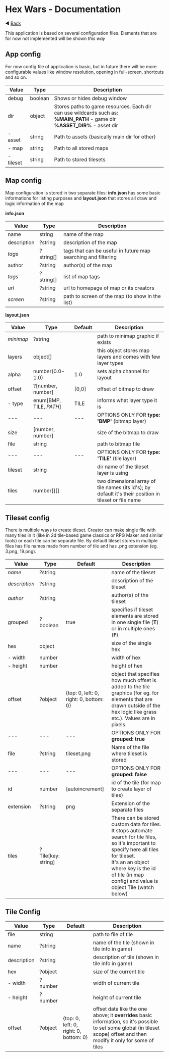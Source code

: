 # Hex Wars - Documentation

:arrow_backward: [Back](index.md)

This application is based on several configuration files. Elements that are for now not implemented will be shown _this way_

## App config

For now config file of application is basic, but in future there will be more configurable values like window resolution, opening in full-screen, shortcuts and so on.

| Value     | Type    | Description                                                                                                                         |
| --------- | ------- | ----------------------------------------------------------------------------------------------------------------------------------- |
| debug     | boolean | Shows or hides debug window                                                                                                         |
| dir       | object  | Stores paths to game resources. Each dir can use wildcards such as:<br />**%MAIN_PATH** - game dir<br />**%ASSET_DIR%** - asset dir |
| - asset   | string  | Path to assets (basically main dir for other)                                                                                       |
| - map     | string  | Path to all stored maps                                                                                                             |
| - tileset | string  | Path to stored tilesets                                                                                                             |

## Map config

Map configuration is stored in two separate files: **info.json** has some basic informations for listing purposes and **layout.json** that stores all draw and logic information of the map

**info.json**

| Value       | Type      | Description                                                   |
| ----------- | --------- | ------------------------------------------------------------- |
| name        | string    | name of the map                                               |
| description | ?string   | description of the map                                        |
| _tags_      | ?string[] | tags that can be useful in future map searching and filtering |
| author      | ?string   | author(s) of the map                                          |
| _tags_      | ?string[] | list of map tags                                              |
| _url_       | ?string   | url to homepage of map or its creators                        |
| _screen_    | ?string   | path to screen of the map (to show in the list)               |

**layout.json**

| Value     | Type                    | Default | Description                                                                                            |
| --------- | ----------------------- | ------- | ------------------------------------------------------------------------------------------------------ |
| _minimap_ | ?string                 |         | path to minimap graphic if exists                                                                      |
| layers    | object[]                |         | this object stores map layers and comes with few layer types                                           |
| alpha     | number(0.0-1.0)         | 1.0     | sets alpha channel for layout                                                                          |
| offset    | ?[number, number]       | [0,0]   | offset of bitmap to draw                                                                               |
| - type    | enum[BMP, TILE, *PATH*] | TILE    | informs what layer type it is                                                                          |
| ---       | ---                     | ---     | OPTIONS ONLY FOR **type: 'BMP'** (bitmap layer)                                                        |
| size      | [number, number]        |         | size of the bitmap to draw                                                                             |
| file      | string                  |         | path to bitmap file                                                                                    |
| ---       | ---                     | ---     | OPTIONS ONLY FOR **type: 'TILE'** (tile layer)                                                         |
| tileset   | string                  |         | dir name of the tileset layer is using                                                                 |
| tiles     | number\[]\[]            |         | two dimensional array of tile names (its id's); by default it's their position in tileset or file name |

## Tileset config

There is multiple ways to create tileset. Creator can make single file with many tiles in it (like in 2d tile-based game classics or RPG Maker and similar tools) or each tile can be separate file. By default tileset stores in multiple files has file names made from number of tile and has .png extension (eg. 3.png, 19.png).

| Value         | Type               | Default                                | Description                                                                                                                                                                                                                                            |
| ------------- | ------------------ | -------------------------------------- | ------------------------------------------------------------------------------------------------------------------------------------------------------------------------------------------------------------------------------------------------------ |
| _name_        | ?string            |                                        | name of the tileset                                                                                                                                                                                                                                    |
| _description_ | ?string            |                                        | description of the tileset                                                                                                                                                                                                                             |
| _author_      | ?string            |                                        | author(s) of the tileset                                                                                                                                                                                                                               |
| grouped       | ?boolean           | true                                   | specifies if tileset elements are stored in one single file (**T**) or in multiple ones (**F**)                                                                                                                                                        |
| hex           | object             |                                        | size of the single hex                                                                                                                                                                                                                                 |
| - width       | number             |                                        | width of hex                                                                                                                                                                                                                                           |
| - height      | number             |                                        | height of hex                                                                                                                                                                                                                                          |
| offset        | ?object            | {top: 0, left: 0, right: 0, bottom: 0} | object that specifies how much offset is added to the tile graphics (for eg. for elements that are drawn outside of the hex logic like grass etc.). Values are in pixels.                                                                              |
| ---           | ---                | ---                                    | OPTIONS ONLY FOR **grouped: true**                                                                                                                                                                                                                     |
| file          | ?string            | tileset.png                            | Name of the file where tileset is stored                                                                                                                                                                                                               |
| ---           | ---                | ---                                    | OPTIONS ONLY FOR **grouped: false**                                                                                                                                                                                                                    |
| id            | number             | [autoincrement]                        | id of the tile (for map to create layer of tiles)                                                                                                                                                                                                      |
| extension     | ?string            | png                                    | Extension of the separate files                                                                                                                                                                                                                        |
| tiles         | ?Tile[key: string] |                                        | There can be stored custom data for tiles. It stops automate search for tile files, so it's important to specify here all tiles for tileset.<br />It's an an object where key is the id of tile (in map config) and value is object Tile (watch below) |

## Tile Config

| Value       | Type    | Default                                | Description                                                                                                                                                                 |
| ----------- | ------- | -------------------------------------- | --------------------------------------------------------------------------------------------------------------------------------------------------------------------------- |
| file        | string  |                                        | path to file of tile                                                                                                                                                        |
| name        | ?string |                                        | name of the tile (shown in tile info in game)                                                                                                                               |
| description | ?string |                                        | description of tile (shown in tile info in game)                                                                                                                            |
| hex         | ?object |                                        | size of the current tile                                                                                                                                                    |
| - width     | ?number |                                        | width of current tile                                                                                                                                                       |
| - height    | ?number |                                        | height of current tile                                                                                                                                                      |
| offset      | ?object | {top: 0, left: 0, right: 0, bottom: 0} | offset data like the one above; it **overrides** basic information, so it's possible to set some global (in tileset scope) offset and then modify it only for some of tiles |
